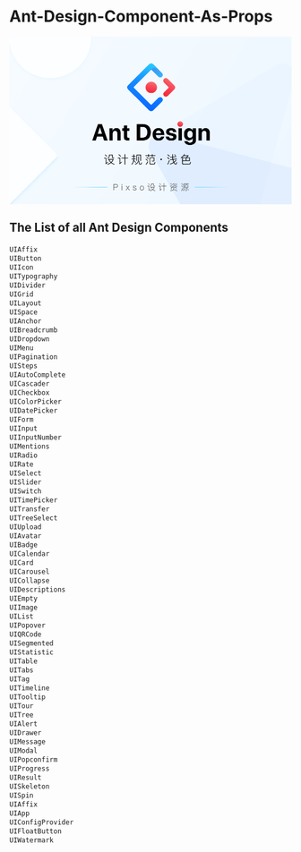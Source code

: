 # Ant-Design-Component-As-Props
<img align="center" src="logo.png" alt="aribermeki" />

## The List of all Ant Design Components


    UIAffix
    UIButton
    UIIcon
    UITypography
    UIDivider
    UIGrid
    UILayout
    UISpace
    UIAnchor
    UIBreadcrumb
    UIDropdown
    UIMenu
    UIPagination
    UISteps
    UIAutoComplete
    UICascader
    UICheckbox
    UIColorPicker
    UIDatePicker
    UIForm
    UIInput
    UIInputNumber
    UIMentions
    UIRadio
    UIRate
    UISelect
    UISlider
    UISwitch
    UITimePicker
    UITransfer               
    UITreeSelect             
    UIUpload               
    UIAvatar             
    UIBadge             
    UICalendar              
    UICard             
    UICarousel               
    UICollapse               
    UIDescriptions                
    UIEmpty              
    UIImage             
    UIList               
    UIPopover                
    UIQRCode               
    UISegmented                
    UIStatistic                
    UITable               
    UITabs               
    UITag                
    UITimeline               
    UITooltip              
    UITour               
    UITree               
    UIAlert                
    UIDrawer                
    UIMessage                
    UIModal                             
    UIPopconfirm                
    UIProgress              
    UIResult                
    UISkeleton               
    UISpin               
    UIAffix                
    UIApp                
    UIConfigProvider               
    UIFloatButton                
    UIWatermark  



